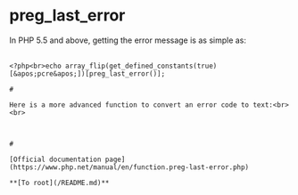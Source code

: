 # preg_last_error



In PHP 5.5 and above, getting the error message is as simple as:<br><br>

```
<?php<br>echo array_flip(get_defined_constants(true)[&apos;pcre&apos;])[preg_last_error()];  

#

Here is a more advanced function to convert an error code to text:<br><br>

```
<?php

function preg_errtxt($errcode)
{
    static $errtext;

    if (!isset($errtxt))
    {
        $errtext = array();
        $constants = get_defined_constants(true);
        foreach ($constants[&apos;pcre&apos;] as $c =&gt; $n) if (preg_match(&apos;/_ERROR$/&apos;, $c)) $errtext[$n] = $c;
    }

    return array_key_exists($errcode, $errtext)? $errtext[$errcode] : NULL;
}

?>
```
  

#

[Official documentation page](https://www.php.net/manual/en/function.preg-last-error.php)

**[To root](/README.md)**